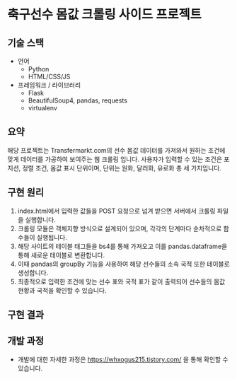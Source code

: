 # 축구선수 몸값 크롤링 사이드 프로젝트
##  기술 스택
- 언어
  - Python
  - HTML/CSS/JS
- 프레임워크 / 라이브러리
  - Flask
  - BeautifulSoup4, pandas, requests
  - virtualenv
  
## 요약
해당 프로젝트는 Transfermarkt.com의 선수 몸값 데이터를 가져와서 원하는 조건에 맞게 데이터를 가공하여 보여주는 웹 크롤링 입니다.
사용자가 입력할 수 있는 조건은 포지션, 정렬 조건, 몸값 표시 단위이며, 단위는 원화, 달러화, 유로화 총 세 가지입니다.

## 구현 원리
1. index.html에서 입력한 값들을 POST 요청으로 넘겨 받으면 서버에서 크롤링 파일을 실행합니다.
2. 크롤링 모듈은 객체지향 방식으로 설계되어 있으며, 각각의 단계마다 순차적으로 함수들이 실행됩니다.
3. 해당 사이트의 테이블 태그들을 bs4를 통해 가져오고 이를 pandas.dataframe을 통해 새로운 테이블로 변환합니다.
4. 이때 pandas의 groupBy 기능을 사용하여 해당 선수들의 소속 국적 또한 테이블로 생성합니다.
5. 최종적으로 입력한 조건에 맞는 선수 표와 국적 표가 같이 출력되어 선수들의 몸값 현황과 국적을 확인할 수 있습니다.

## 구현 결과





## 개발 과정
- 개발에 대한 자세한 과정은 https://whxogus215.tistory.com/ 을 통해 확인할 수 있습니다.
 
  

